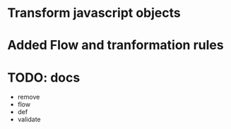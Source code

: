 # Transform javascript objects
# Added Flow and tranformation rules
# TODO: docs

- remove
- flow
- def
- validate